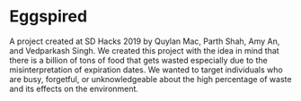# Eggspired
A project created at SD Hacks 2019 by Quylan Mac, Parth Shah, Amy An, and Vedparkash Singh.
We created this project with the idea in mind that there is a billion of tons of food that gets wasted especially due to the misinterpretation of expiration dates. We wanted to target individuals who are busy, forgetful, or unknowledgeable about the high percentage of waste and its effects on the environment.
